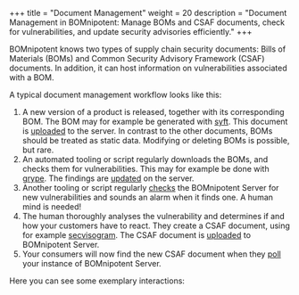 +++
title = "Document Management"
weight = 20
description = "Document Management in BOMnipotent: Manage BOMs and CSAF documents, check for vulnerabilities, and update security advisories efficiently."
+++

BOMnipotent knows two types of supply chain security documents: Bills of Materials (BOMs) and Common Security Advisory Framework (CSAF) documents. In addition, it can host information on vulnerabilities associated with a BOM.

A typical document management workflow looks like this:
1. A new version of a product is released, together with its corresponding BOM. The BOM may for example be generated with [syft](/integration/syft/). This document is [uploaded](/client/manager/doc-management/boms/) to the server. In contrast to the other documents, BOMs should be treated as static data. Modifying or deleting BOMs is possible, but rare.
1. An automated tooling or script regularly downloads the BOMs, and checks them for vulnerabilities. This may for example be done with [grype](/integration/grype/). The findings are [updated](/client/manager/doc-management/vulnerabilities/) on the server.
1. Another tooling or script regularly [checks](/client/manager/doc-management/vulnerabilities/) the BOMnipotent Server for new vulnerabilities and sounds an alarm when it finds one. A human mind is needed!
1. The human thoroughly analyses the vulnerability and determines if and how your customers have to react. They create a CSAF document, using for example [secvisogram](https://github.com/secvisogram/secvisogram). The CSAF document is [uploaded](/client/manager/doc-management/csaf-docs/) to BOMnipotent Server.
1. Your consumers will now find the new CSAF document when they [poll](/client/consumer/boms/) your instance of BOMnipotent Server.

Here you can see some exemplary interactions:
<script src="https://asciinema.org/a/733705.js" id="asciicast-733705" async="true"></script>
